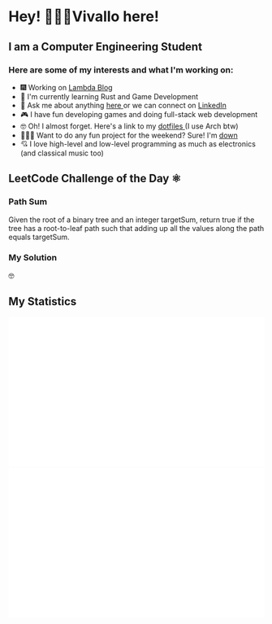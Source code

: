 #  Hey! 🙋🏻‍♂️Vivallo here!

##  I am a Computer Engineering Student

###  Here are some of my interests and what I'm working on:

  * 🎆 Working on [ Lambda Blog ](https://github.com/Vivallo04/lambda-blog)
  * 🌱 I'm currently learning Rust and Game Development 
  * 💭 Ask me about anything [ here ](https://github.com/Vivallo04/Vivallo04/issues/new) or we can connect on [ LinkedIn ](https://bit.ly/3zm1YjA)
  * 🎮 I have fun developing games and doing full-stack web development 
  * 🤓 Oh! I almost forget. Here's a link to my [ dotfiles ](https://github.com/Vivallo04/dotfiles) (I use Arch btw) 
  * 👨🏻‍💻 Want to do any fun project for the weekend? Sure! I'm [ down ](https://discordapp.com/users/521712126058823701)
  * 💘 I love high-level and low-level programming as much as electronics (and classical music too) 

##  LeetCode Challenge of the Day ⚛

###  Path Sum

Given the root of a binary tree and an integer targetSum, return true if the
tree has a root-to-leaf path such that adding up all the values along the path
equals targetSum.

###  My Solution

🤓

##  My Statistics

![](https://github.com/Vivallo04/stats/blob/master/generated/overview.svg)
![](https://github.com/Vivallo04/stats/blob/master/generated/languages.svg)

